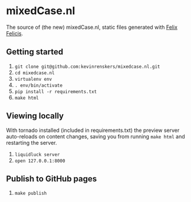 # mixedCase.nl
The source of (the new) mixedCase.nl, static files generated with [Felix Felicis](https://github.com/lepture/liquidluck).

## Getting started

1. `git clone git@github.com:kevinrenskers/mixedcase.nl.git`
2. `cd mixedcase.nl`
3. `virtualenv env`
4. `. env/bin/activate`
5. `pip install -r requirements.txt`
6. `make html`

## Viewing locally
With tornado installed (included in requirements.txt) the preview server auto-reloads on content changes, saving you from running `make html` and restarting the server.

1. `liquidluck server`
2. `open 127.0.0.1:8000`

## Publish to GitHub pages

1. `make publish`
